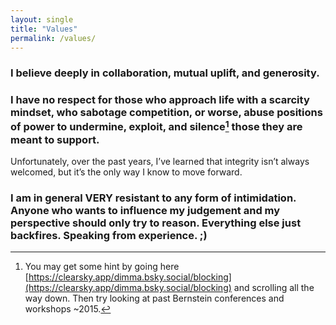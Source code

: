 ```yaml
---
layout: single
title: "Values"
permalink: /values/
---
```








### I believe deeply in collaboration, mutual uplift, and generosity.

### I have  no respect  for those who approach life with a scarcity mindset, who sabotage competition, or worse, abuse positions of power to undermine, exploit, and silence[^1] those they are meant to support.

Unfortunately, over the past years, I’ve learned that integrity isn’t always welcomed, but it’s the only way I know to move forward.

### I am in general VERY resistant to any form of intimidation. Anyone who wants to influence my judgement and my perspective should only try to reason. Everything else just backfires. Speaking from experience. ;)

[^1]: You may get some hint by going here [https://clearsky.app/dimma.bsky.social/blocking](https://clearsky.app/dimma.bsky.social/blocking) and scrolling all the way down. Then try looking at past Bernstein conferences and workshops ~2015.


